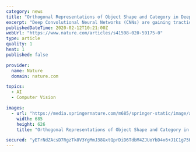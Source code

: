 ```yaml
---
category: news
title: "Orthogonal Representations of Object Shape and Category in Deep Convolutional Neural Networks and Human Visual Cortex"
excerpt: "Deep Convolutional Neural Networks (CNNs) are gaining traction as the benchmark model of visual object recognition, with performance now surpassing humans. While CNNs can accurately assign one image to potentially thousands of categories, network performance could be the result of layers that are tuned to represent the visual shape of objects ..."
publishedDateTime: 2020-02-12T10:21:00Z
webUrl: "https://www.nature.com/articles/s41598-020-59175-0"
type: article
quality: 1
heat: 1
published: false

provider:
  name: Nature
  domain: nature.com

topics:
  - AI
  - Computer Vision

images:
  - url: "https://media.springernature.com/m685/springer-static/image/art%3A10.1038%2Fs41598-020-59175-0/MediaObjects/41598_2020_59175_Fig1_HTML.png"
    width: 685
    height: 626
    title: "Orthogonal Representations of Object Shape and Category in Deep Convolutional Neural Networks and Human Visual Cortex"

secured: "yETrNdZAcsD7RgzTk8V3YgMmJ38GxtQprDiD6TdbM4ZJUoYbD4x6+J1C1g75HHDleBRGTwhvyegN88YmobuZriRWZ0DZS9PCjVWJywa8Pa0XRCsorUVOGPRpwBzOhdQCfO9aaWkonfiInwcJP6saVdD5vkqOUCdSom6VaodSRKAlF7YzMFhVwST2pg2Bqq1fCVoAt5JHp/Y1MvhsmBbFlyCragaQ0cOD11nah0nO8Wzs/vluB2lpovPklHCvT3YnE7qQ462RhzF+E3UWV37Nya/YvMghdpNYJb321QqUDQxcQT1OdbWhAf0YsZJlHNQo;dOTGi8tE+2i2d79il5/ecg=="
---
```



